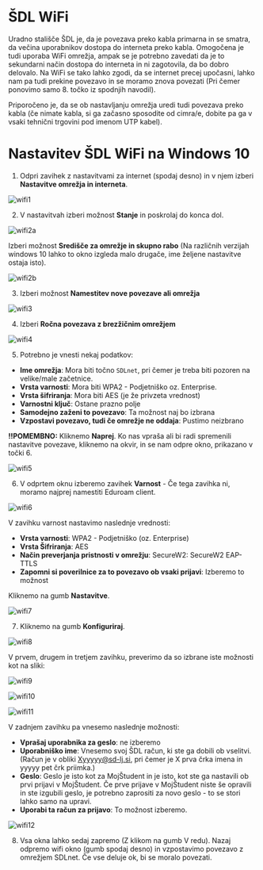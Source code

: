 # ŠDL WiFi

Uradno stališče ŠDL je, da je povezava preko kabla primarna in se smatra, da večina uporabnikov dostopa do interneta preko kabla. Omogočena je tudi uporaba WiFi omrežja, ampak se je potrebno zavedati da je to sekundarni način dostopa do interneta in ni zagotovila, da bo dobro delovalo. Na WiFi se tako lahko zgodi, da se internet precej upočasni, lahko nam pa tudi prekine povezavo in se moramo znova povezati (Pri čemer ponovimo samo 8. točko iz spodnjih navodil).

Priporočeno je, da se ob nastavljanju omrežja uredi tudi povezava preko kabla (če nimate kabla, si ga začasno sposodite od cimra/e, dobite pa ga v vsaki tehnični trgovini pod imenom UTP kabel).


# Nastavitev ŠDL WiFi na Windows 10

1. Odpri zavihek z nastavitvami za internet (spodaj desno) in v njem izberi **Nastavitve omrežja in interneta**.

![wifi1](../media/wifi/wifi1.png)

2. V nastavitvah izberi možnost **Stanje** in poskrolaj do konca dol. 

![wifi2a](../media/wifi/wifi2a.png)

Izberi možnost **Središče za omrežje in skupno rabo** (Na različnih verzijah windows 10 lahko to okno izgleda malo drugače, ime željene nastavitve ostaja isto).

![wifi2b](../media/wifi/wifi2b.png)

3. Izberi možnost **Namestitev nove povezave ali omrežja**

![wifi3](../media/wifi/wifi3.png)

4. Izberi **Ročna povezava z brezžičnim omrežjem**

![wifi4](../media/wifi/wifi4.png)

5. Potrebno je vnesti nekaj podatkov:

* **Ime omrežja**: Mora biti točno `SDLnet`, pri čemer je treba biti pozoren na velike/male začetnice.
* **Vrsta varnosti**: Mora biti WPA2 - Podjetniško oz. Enterprise.
* **Vrsta šifriranja**: Mora biti AES (je že privzeta vrednost)
* **Varnostni ključ**: Ostane prazno polje
* **Samodejno zaženi to povezavo**: Ta možnost naj bo izbrana
* **Vzpostavi povezavo, tudi če omrežje ne oddaja**: Pustimo neizbrano

**!!POMEMBNO:**
Kliknemo **Naprej**. Ko nas vpraša ali bi radi spremenili nastavitve povezave, kliknemo na okvir, in se nam odpre okno, prikazano v točki 6.

![wifi5](../media/wifi/wifi5.png)

6. V odprtem oknu izberemo zavihek **Varnost** - Če tega zavihka ni, moramo najprej namestiti Eduroam client.

![wifi6](../media/wifi/wifi6.png)

V zavihku varnost nastavimo naslednje vrednosti:

* **Vrsta varnosti**: WPA2 - Podjetniško (oz. Enterprise)
* **Vrsta Šifriranja**: AES
* **Način preverjanja pristnosti v omrežju**: SecureW2: SecureW2 EAP-TTLS
* **Zapomni si poverilnice za to povezavo ob vsaki prijavi**: Izberemo to možnost

Kliknemo na gumb **Nastavitve**.

![wifi7](../media/wifi/wifi7.png)

7. Kliknemo na gumb **Konfiguriraj**.

![wifi8](../media/wifi/wifi8.png)

V prvem, drugem in tretjem zavihku, preverimo da so izbrane iste možnosti kot na sliki:

![wifi9](../media/wifi/wifi9.png)

![wifi10](../media/wifi/wifi10.png)

![wifi11](../media/wifi/wifi11.png)


V zadnjem zavihku pa vnesemo naslednje možnosti:
* **Vprašaj uporabnika za geslo**: ne izberemo
* **Uporabniško ime**: Vnesemo svoj ŠDL račun, ki ste ga dobili ob vselitvi. (Račun je v obliki Xyyyyy@sd-lj.si, pri čemer je X prva črka imena in yyyyy pet črk priimka.)
* **Geslo**: Geslo je isto kot za MojŠtudent in je isto, kot ste ga nastavili ob prvi prijavi v MojŠtudent. Če prve prijave v MojŠtudent niste še opravili in ste izgubili geslo, je potrebno zaprositi za novo geslo - to se stori lahko samo na upravi.
* **Uporabi ta račun za prijavo**: To možnost izberemo.

![wifi12](../media/wifi/wifi12.png)

8. Vsa okna lahko sedaj zapremo (Z klikom na gumb V redu). Nazaj odpremo wifi okno (gumb spodaj desno) in vzpostavimo povezavo z omrežjem SDLnet. Če vse deluje ok, bi se moralo povezati.
